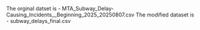 The orginal datset is - MTA_Subway_Delay-Causing_Incidents__Beginning_2025_20250807.csv
The modified dataset is - subway_delays_final.csv

